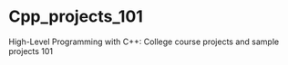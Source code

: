 # Cpp_projects_101
High-Level Programming with C++: College course projects and sample projects 101
